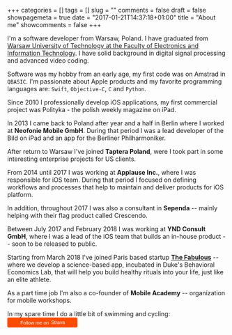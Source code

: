 +++
categories = []
tags = []
slug = ""
comments = false
draft = false
showpagemeta = true
date = "2017-01-21T14:37:18+01:00"
title = "About me"
showcomments = false
+++

I'm a software developer from Warsaw, Poland. I have graduated from [Warsaw University of Technology at the Faculty of Electronics and Information Technology](http://www.elka.pw.edu.pl/eng). I have solid background in digital signal processing and advanced video coding.

Software was my hobby from an early age, my first code was on Amstrad in `QBASIC`. I'm passionate about Apple products and my favorite programming languages are: `Swift`, `Objective-C`, `C` and `Python`.

Since 2010 I professionally develop iOS applications, my first commercial project was Polityka - the polish weekly magazine on iPad.

In 2013 I came back to Poland after year and a half in Berlin where I worked at **Neofonie Mobile GmbH**. During that period I was a lead developer of the Bild on iPad and an app for the Berliner Philharmoniker.

After return to Warsaw I've joined **Taptera Poland**, were I took part in some interesting enterprise projects for US clients.

From 2014 until 2017 I was working at **Applause Inc.**, where I was responsible for iOS team. During that period I focused on defining workflows and processes that help to maintain and deliver products for iOS platform.

In addition, throughout 2017 I was also a consultant in **Sependa** -- mainly helping with their flag product called Crescendo.

Between July 2017 and February 2018 I was working at **YND Consult GmbH**, where I was a lead of the iOS team that builds an in-house product -- soon to be released to public.

Starting from March 2018 I've joined Paris based startup [**The Fabulous**](https://thefabulous.co) -- where we develop a science-based app, incubated in Duke's Behavioral Economics Lab, that will help you build healthy rituals into your life, just like an elite athlete.

As a part time job I'm also a co-founder of **Mobile Academy** -- organization for mobile workshops.

In my spare time I do a little bit of swimming and cycling: <a style="display:inline-block;background-color:#FC4C02;color:#fff;padding:5px 10px 5px 30px;font-size:11px;font-family:Helvetica, Arial, sans-serif;white-space:nowrap;text-decoration:none;background-repeat:no-repeat;background-position:10px center;border-radius:3px;background-image:url('http://badges.strava.com/logo-strava-echelon.png')" href='https://www.strava.com/athletes/9515088' target="_clean">
  Follow me on
  <img src='http://badges.strava.com/logo-strava.png' alt='Strava' style='margin-left:2px;vertical-align:text-bottom' height=13 width=51 />
</a>